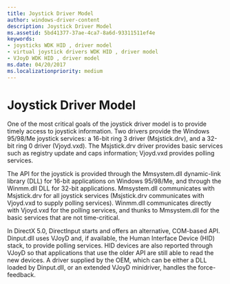 ```yaml
---
title: Joystick Driver Model
author: windows-driver-content
description: Joystick Driver Model
ms.assetid: 5bd41377-37ae-4ca7-8a6d-93311511ef4e
keywords:
- joysticks WDK HID , driver model
- virtual joystick drivers WDK HID , driver model
- VJoyD WDK HID , driver model
ms.date: 04/20/2017
ms.localizationpriority: medium
---
```


# Joystick Driver Model





One of the most critical goals of the joystick driver model is to provide timely access to joystick information. Two drivers provide the Windows 95/98/Me joystick services: a 16-bit ring 3 driver (Msjstick.drv), and a 32-bit ring 0 driver (Vjoyd.vxd). The Msjstick.drv driver provides basic services such as registry update and caps information; Vjoyd.vxd provides polling services.

The API for the joystick is provided through the Mmsystem.dll dynamic-link library (DLL) for 16-bit applications on Windows 95/98/Me, and through the Winmm.dll DLL for 32-bit applications. Mmsystem.dll communicates with Msjstick.drv for all joystick services (Msjstick.drv communicates with Vjoyd.vxd to supply polling services). Winmm.dll communicates directly with Vjoyd.vxd for the polling services, and thunks to Mmsystem.dll for the basic services that are not time-critical.

In DirectX 5.0, DirectInput starts and offers an alternative, COM-based API. Dinput.dll uses VJoyD and, if available, the Human Interface Device (HID) stack, to provide polling services. HID devices are also reported through VJoyD so that applications that use the older API are still able to read the new devices. A driver supplied by the OEM, which can be either a DLL loaded by Dinput.dll, or an extended VJoyD minidriver, handles the force-feedback.

 

 




